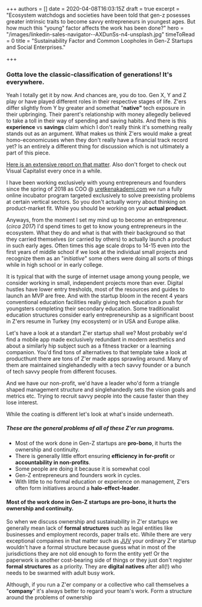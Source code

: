 +++
authors = []
date = 2020-04-08T16:03:15Z
draft = true
excerpt = "Ecosystem watchdogs and societies have been told that gen-z posesses greater intrinsic traits to become savvy entrepreneurs in youngest ages. But how much this \"young\" factor affects the work has been done?"
hero = "/images/linkedin-sales-navigator--AXDunSs-n4-unsplash.jpg"
timeToRead = 0
title = "Sustainability Factor and Common Loopholes in Gen-Z Startups and Social Enterprises."

+++
### Gotta love the classic-classification of generations! It's everywhere.

Yeah I totally get it by now. And chances are, you do too. Gen X, Y and Z play or have played different roles in their respective stages of life. Z'ers differ slightly from Y by greater and somethat "**native"** tech exposure in their upbringing. Their parent's relationship with money allegedly believed to take a toll in their way of spending and saving habits. And there is this **experience** vs **savings** claim which I don't really think it's something really stands out as an argument. What makes us think Z'ers would make a great homo-economicuses when they don't really have a financial track record yet? Is an entirely a different thing for discussion which is not ultimately a part of this piece.

[Here is an extensive report on that matter](https://www.visualcapitalist.com/meet-generation-z-the-newest-member-to-the-workforce/). Also don't forget to check out Visual Capitalist every once in a while.

I have been working exclusively with young entrepreneurs and founders since the spring of 2018 as COO @ [uretkenakademi.com](https://uretkenakademi.com) we run a fully online incubator program targeted exclusively to solve preexisting problems at certain vertical sectors. So you don't actually worry about thinking on product-market fit. While you should be working on your **actual product**.

Anyways, from the moment I set my mind up to become an entrepreneur. (_circa 2017_) I'd spend times to get to know young entrepreneurs in the ecosystem. What they do and what is that with their background so that they carried themselves (or carried by others) to actually launch a product in such early ages. Often times this age scale drops to 14-15 even into the first years of middle school if we look at the individual small projects and recognize them as an "_initiative_" some others were doing all sorts of things while in high school or in early college.

It is typical that with the surge of internet usage among young people, we consider working in small, independent projects more than ever. Digital hustles have lower entry tresholds, most of the resources and guides to launch an MVP are free. And with the startup bloom in the recent 4 years conventional education facilities really giving tech education a push for youngsters completing their secondary education. Some traditionalist education structures consider early entrepreneurship as a significant boost in Z'ers resume in Turkey (my ecosystem) or in USA and Europe alike.

Let's have a look at a standart Z'er startup shall we? Most probably we'd find a mobile app made exclusively redundant in modern aesthetics and about a similarly hip subject such as a fitness tracker or a learning companion. You'd find tons of alternatives to that template take a look at producthunt there are tons of Z'er made apps sprawling around. Many of them are maintained singlehandedly with a tech savvy founder or a bunch of tech savvy people from different focuses.

And we have our non-profit, we'd have a leader who'd form a triangle shaped management structure and singlehandedly sets the vision goals and metrics etc. Trying to recruit savvy people into the cause faster than they lose interest.

While the coating is different let's look at what's inside underneath.

##### These are the general problems of all of these Z'er run programs.

* Most of the work done in Gen-Z startups are **pro-bono**, it hurts the ownership and continuity.
* There is generally little effort ensuring **efficiency in for-profit** or **accountability in non-profits**.
* Some people are doing it because it is somewhat cool
* Gen-Z entrepreneurs and founders work in cycles.
* With little to no formal education or experience on management, Z'ers often form initiatives around a **halo-effect-leader**.

#### Most of the work done in Gen-Z startups are **pro-bono**, it hurts the ownership and continuity.

So when we discuss ownership and sustainability in Z'er startups we generally mean lack of **formal structures** such as legal entities like businesses and employment records, paper trails etc. While there are very exceptional compaines in that matter such as [JUV](https://juvconsulting.com) your ordinary Z'er startup wouldn't have a formal structure because guess what in most of the jurisdictions they are not old enough to form the entity yet! Or the paperwork is another cost-bearing side of things or they just don't register **formal structures** as a priority. They are **digital natives** after all(!) who needs to be swarmed with adult busy work.

Although, if you run a Z'er company or a collective who call themselves a "**company**" it's always better to regard your team's work. Form a structure around the problems of ownership